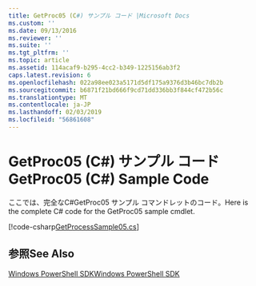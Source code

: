 ```yaml
---
title: GetProc05 (C#) サンプル コード |Microsoft Docs
ms.custom: ''
ms.date: 09/13/2016
ms.reviewer: ''
ms.suite: ''
ms.tgt_pltfrm: ''
ms.topic: article
ms.assetid: 114acaf9-b295-4cc2-b349-1225156ab3f2
caps.latest.revision: 6
ms.openlocfilehash: 022a98ee023a5171d5df175a9376d3b46bc7db2b
ms.sourcegitcommit: b6871f21bd666f9cd71dd336bb3f844cf472b56c
ms.translationtype: MT
ms.contentlocale: ja-JP
ms.lasthandoff: 02/03/2019
ms.locfileid: "56861608"
---
```

# <a name="getproc05-c-sample-code"></a><span data-ttu-id="09067-102">GetProc05 (C#) サンプル コード</span><span class="sxs-lookup"><span data-stu-id="09067-102">GetProc05 (C#) Sample Code</span></span>

<span data-ttu-id="09067-103">ここでは、完全なC#GetProc05 サンプル コマンドレットのコード。</span><span class="sxs-lookup"><span data-stu-id="09067-103">Here is the complete C# code for the GetProc05 sample cmdlet.</span></span>

[!code-csharp[GetProcessSample05.cs](../../powershell-sdk-samples/SDK-2.0/csharp/GetProcessSample05/GetProcessSample05.cs#L11-L411 "GetProcessSample05.cs")]

## <a name="see-also"></a><span data-ttu-id="09067-104">参照</span><span class="sxs-lookup"><span data-stu-id="09067-104">See Also</span></span>

[<span data-ttu-id="09067-105">Windows PowerShell SDK</span><span class="sxs-lookup"><span data-stu-id="09067-105">Windows PowerShell SDK</span></span>](../windows-powershell-reference.md)